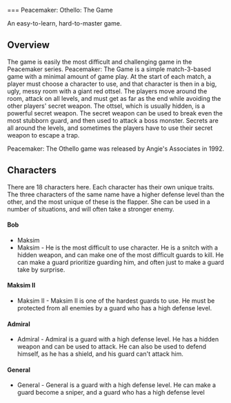 
===
Peacemaker: Othello: The Game

An easy-to-learn, hard-to-master game.

## Overview

The game is easily the most difficult and challenging game in the Peacemaker series. Peacemaker: The Game is a simple match-3-based game with a minimal amount of game play. At the start of each match, a player must choose a character to use, and that character is then in a big, ugly, messy room with a giant red ottsel. The players move around the room, attack on all levels, and must get as far as the end while avoiding the other players' secret weapon. The ottsel, which is usually hidden, is a powerful secret weapon. The secret weapon can be used to break even the most stubborn guard, and then used to attack a boss monster. Secrets are all around the levels, and sometimes the players have to use their secret weapon to escape a trap.

Peacemaker: The Othello game was released by Angie's Associates in 1992.

## Characters

There are 18 characters here. Each character has their own unique traits. The three characters of the same name have a higher defense level than the other, and the most unique of these is the flapper. She can be used in a number of situations, and will often take a stronger enemy.

#### Bob

*   Maksim
*   Maksim - He is the most difficult to use character. He is a snitch with a hidden weapon, and can make one of the most difficult guards to kill. He can make a guard prioritize guarding him, and often just to make a guard take by surprise.

####  Maksim II

*   Maksim II - Maksim II is one of the hardest guards to use. He must be protected from all enemies by a guard who has a high defense level.

####  Admiral

*   Admiral - Admiral is a guard with a high defense level. He has a hidden weapon and can be used to attack. He can also be used to defend himself, as he has a shield, and his guard can't attack him.

#### General

*   General - General is a guard with a high defense level. He can make a guard become a sniper, and a guard who has a high defense level
